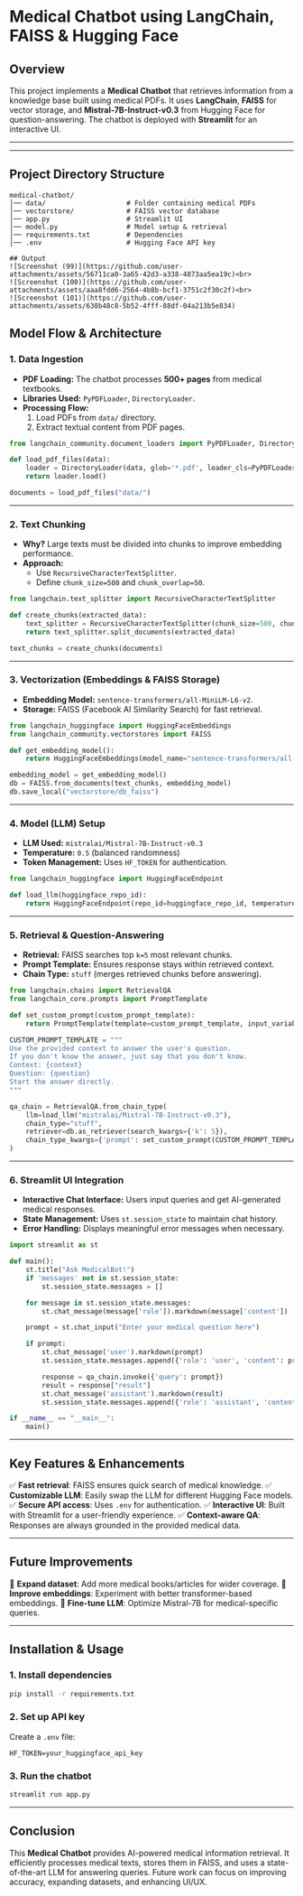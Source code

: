 # Medical Chatbot using LangChain, FAISS & Hugging Face

## Overview
This project implements a **Medical Chatbot** that retrieves information from a knowledge base built using medical PDFs. It uses **LangChain**, **FAISS** for vector storage, and **Mistral-7B-Instruct-v0.3** from Hugging Face for question-answering. The chatbot is deployed with **Streamlit** for an interactive UI.

---

---

## **Project Directory Structure**
```
medical-chatbot/
│── data/                    # Folder containing medical PDFs
│── vectorstore/             # FAISS vector database
│── app.py                   # Streamlit UI
│── model.py                 # Model setup & retrieval
│── requirements.txt         # Dependencies
│── .env                     # Hugging Face API key
```

```
## Output
![Screenshot (99)](https://github.com/user-attachments/assets/56711ca0-3a65-42d3-a338-4873aa5ea19c)<br>
![Screenshot (100)](https://github.com/user-attachments/assets/aaa8fdd6-2564-4b8b-bcf1-3751c2f30c2f)<br>
![Screenshot (101)](https://github.com/user-attachments/assets/638b48c8-5b52-4fff-88df-04a213b5e834)

```



## **Model Flow & Architecture**

### **1. Data Ingestion**
- **PDF Loading:** The chatbot processes **500+ pages** from medical textbooks.
- **Libraries Used:** `PyPDFLoader`, `DirectoryLoader`.
- **Processing Flow:**
  1. Load PDFs from `data/` directory.
  2. Extract textual content from PDF pages.

```python
from langchain_community.document_loaders import PyPDFLoader, DirectoryLoader

def load_pdf_files(data):
    loader = DirectoryLoader(data, glob='*.pdf', loader_cls=PyPDFLoader)
    return loader.load()

documents = load_pdf_files("data/")
```

---

### **2. Text Chunking**
- **Why?** Large texts must be divided into chunks to improve embedding performance.
- **Approach:**
  - Use `RecursiveCharacterTextSplitter`.
  - Define `chunk_size=500` and `chunk_overlap=50`.

```python
from langchain.text_splitter import RecursiveCharacterTextSplitter

def create_chunks(extracted_data):
    text_splitter = RecursiveCharacterTextSplitter(chunk_size=500, chunk_overlap=50)
    return text_splitter.split_documents(extracted_data)

text_chunks = create_chunks(documents)
```

---

### **3. Vectorization (Embeddings & FAISS Storage)**
- **Embedding Model:** `sentence-transformers/all-MiniLM-L6-v2`.
- **Storage:** FAISS (Facebook AI Similarity Search) for fast retrieval.

```python
from langchain_huggingface import HuggingFaceEmbeddings
from langchain_community.vectorstores import FAISS

def get_embedding_model():
    return HuggingFaceEmbeddings(model_name="sentence-transformers/all-MiniLM-L6-v2")

embedding_model = get_embedding_model()
db = FAISS.from_documents(text_chunks, embedding_model)
db.save_local("vectorstore/db_faiss")
```

---

### **4. Model (LLM) Setup**
- **LLM Used:** `mistralai/Mistral-7B-Instruct-v0.3`
- **Temperature:** `0.5` (balanced randomness)
- **Token Management:** Uses `HF_TOKEN` for authentication.

```python
from langchain_huggingface import HuggingFaceEndpoint

def load_llm(huggingface_repo_id):
    return HuggingFaceEndpoint(repo_id=huggingface_repo_id, temperature=0.5, max_length=512, token=os.environ.get("HF_TOKEN"))
```

---

### **5. Retrieval & Question-Answering**
- **Retrieval:** FAISS searches top `k=5` most relevant chunks.
- **Prompt Template:** Ensures response stays within retrieved context.
- **Chain Type:** `stuff` (merges retrieved chunks before answering).

```python
from langchain.chains import RetrievalQA
from langchain_core.prompts import PromptTemplate

def set_custom_prompt(custom_prompt_template):
    return PromptTemplate(template=custom_prompt_template, input_variables=["context", "question"])

CUSTOM_PROMPT_TEMPLATE = """
Use the provided context to answer the user's question.
If you don't know the answer, just say that you don't know.
Context: {context}
Question: {question}
Start the answer directly.
"""

qa_chain = RetrievalQA.from_chain_type(
    llm=load_llm("mistralai/Mistral-7B-Instruct-v0.3"),
    chain_type="stuff",
    retriever=db.as_retriever(search_kwargs={'k': 5}),
    chain_type_kwargs={'prompt': set_custom_prompt(CUSTOM_PROMPT_TEMPLATE)}
)
```

---

### **6. Streamlit UI Integration**
- **Interactive Chat Interface:** Users input queries and get AI-generated medical responses.
- **State Management:** Uses `st.session_state` to maintain chat history.
- **Error Handling:** Displays meaningful error messages when necessary.

```python
import streamlit as st

def main():
    st.title("Ask MedicalBot!")
    if 'messages' not in st.session_state:
        st.session_state.messages = []

    for message in st.session_state.messages:
        st.chat_message(message['role']).markdown(message['content'])

    prompt = st.chat_input("Enter your medical question here")

    if prompt:
        st.chat_message('user').markdown(prompt)
        st.session_state.messages.append({'role': 'user', 'content': prompt})

        response = qa_chain.invoke({'query': prompt})
        result = response["result"]
        st.chat_message('assistant').markdown(result)
        st.session_state.messages.append({'role': 'assistant', 'content': result})

if __name__ == "__main__":
    main()
```



---

## **Key Features & Enhancements**
✅ **Fast retrieval**: FAISS ensures quick search of medical knowledge.
✅ **Customizable LLM**: Easily swap the LLM for different Hugging Face models.
✅ **Secure API access**: Uses `.env` for authentication.
✅ **Interactive UI**: Built with Streamlit for a user-friendly experience.
✅ **Context-aware QA**: Responses are always grounded in the provided medical data.

---

## **Future Improvements**
🚀 **Expand dataset**: Add more medical books/articles for wider coverage.
🚀 **Improve embeddings**: Experiment with better transformer-based embeddings.
🚀 **Fine-tune LLM**: Optimize Mistral-7B for medical-specific queries.

---

## **Installation & Usage**
### **1. Install dependencies**
```bash
pip install -r requirements.txt
```
### **2. Set up API key**
Create a `.env` file:
```
HF_TOKEN=your_huggingface_api_key
```
### **3. Run the chatbot**
```bash
streamlit run app.py
```

---

## **Conclusion**
This **Medical Chatbot** provides AI-powered medical information retrieval. It efficiently processes medical texts, stores them in FAISS, and uses a state-of-the-art LLM for answering queries. Future work can focus on improving accuracy, expanding datasets, and enhancing UI/UX.

